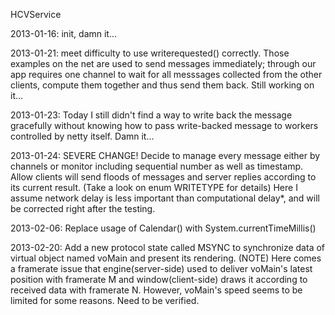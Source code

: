 HCVService

2013-01-16: init, damn it...

2013-01-21: meet difficulty to use writerequested() correctly. 
Those examples on the net are used to send messages immediately; through our 
app requires one channel to wait for all messsages collected from the other
 clients, compute them together and thus send them back.
Still working on it...

2013-01-23: Today I still didn't find a way to write back the message 
gracefully without knowing how to pass write-backed message to workers 
controlled by netty itself. Damn it... 

2013-01-24: SEVERE CHANGE! Decide to manage every message either by channels 
or monitor including sequential number as well as timestamp. Allow clients will
send floods of messages and server replies according to its current result.
(Take a look on enum WRITETYPE for details) Here I assume network delay is less
important than computational delay*, and will be corrected right after the 
testing. 

2013-02-06: Replace usage of Calendar() with System.currentTimeMillis()

2013-02-20: Add a new protocol state called MSYNC to synchronize data of 
virtual object named voMain and present its rendering. 
(NOTE) Here comes a framerate issue that engine(server-side) used to deliver 
voMain's latest position with framerate M and window(client-side) draws it
 according to received data with framerate N. However, voMain's speed seems to
 be limited for some reasons. Need to be verified.
